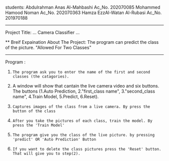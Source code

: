students:
Abdulrahman Anas Al-Mahbashi        Ac_No. 202070085
Mohammed Hamood Noman               Ac_No. 202070363
Hamza EzzAl-Watan Al-Rubasi         Ac_No. 201970188
__________________________________________________________________________________

Project Title:   ... Camera Classifier ...

** Breif Expaination About The Project:
The program can predict the class of the picture. "Allowed For Two Classes"
__________________________________________________________________________________

Program :

1.     The program ask you to enter the name of the first and second classes (the catagories).

2.    A window will show that cantain the live camera video and six buttons. The buttons (1.Auto Prediction, 2."first_class name", 3."second_class name", 4.Train Model, 5.Predict, 6.Reset).

3.     Captures images of the class from a live camera. By press the button of the class

4.     After you take the pictures of each class, train the model. By press the 'Train Model'

5.     The program give you the class of the live picture. by pressing 'predict' OR 'Auto Prediction' Button

6.     If you want to delete the class pictures press the 'Reset' button. That will give you to step(2).
